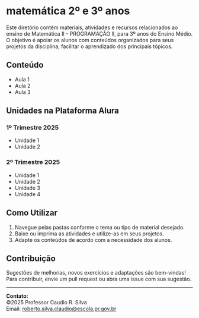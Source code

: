 # matemática 2º e 3º anos

Este diretório contém materiais, atividades e recursos relacionados ao ensino de Matemática II - PROGRAMAÇÃO II, para 3º anos do Ensino Médio. O objetivo é apoiar os alunos com conteúdos organizados para seus projetos da disciplina; facilitar o aprendizado dos principais tópicos.

## Conteúdo
- Aula 1
- Aula 2
- Aula 3

## Unidades na Plataforma Alura
### 1º Trimestre 2025
- Unidade 1
- Unidade 2

### 2º Trimestre 2025

- Unidade 1
- Unidade 2
- Unidade 3
- Unidade 4

## Como Utilizar

1. Navegue pelas pastas conforme o tema ou tipo de material desejado.
2. Baixe ou imprima as atividades e utilize-as em seus projetos.
3. Adapte os conteúdos de acordo com a necessidade dos alunos.

## Contribuição

Sugestões de melhorias, novos exercícios e adaptações são bem-vindas! <br>
Para contribuir, envie um pull request ou abra uma issue com sua sugestão.

---

**Contato:**  
&copy;2025 Professor Caudio R. Silva  
Email: roberto.silva.claudio@escola.pr.gov.br

